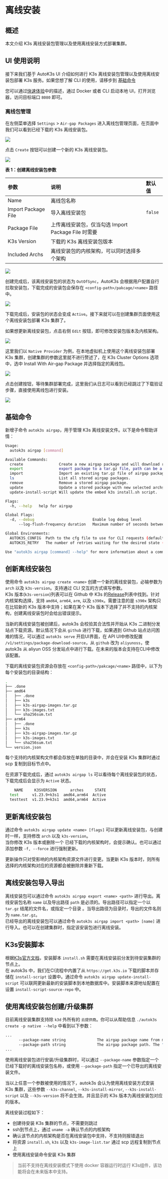 # 离线安装

## 概述

本文介绍 K3s 离线安装包管理以及使用离线安装方式部署集群。

## UI 使用说明

接下来我们基于 AutoK3s UI 介绍如何进行 K3s 离线安装包管理以及使用离线安装包部署 K3s 服务。如果您想了解 CLI 的使用，请移步到 [基础命令](#基础命令)

您可以通过[快速体验](../README.md#快速体验)中的描述，通过 Docker 或者 CLI 启动本地 UI，打开浏览器，访问目标端口 `8080` 即可。

### 离线包管理

在左侧菜单选择 `Settings` > `Air-gap Packages` 进入离线包管理页面，在页面中我们可以看到已经下载的 K3s 离线安装包。

![](../../../assets/airgap/airgap-packages-list.png)

点击 `Create` 按钮可以创建一个新的 K3s 离线安装包。

![](../../../assets/airgap/create-new-airgap-package.png)

**表 1：创建离线安装包参数**

| 参数                  | 说明                                   | 默认值
|:--------------------|:-------------------------------------| :-----------------
| Name                | 离线包名称                                |
| Import Package File | 导入离线安装包                              | `false`
| Package File        | 上传离线安装包，仅当勾选 Import Package File 时需要 |
| K3s Version         | 下载的 K3s 离线安装包版本                      |
| Included Archs      | 离线安装包的内核架构，可以同时选择多个架构                |

![](../../../assets/airgap/create-airgap-outofsync.png)

创建完成后，该离线安装包的状态为 `OutOfSync`，AutoK3s 会根据用户配置自行拉取安装包，下载完成的安装包会保存在 `<config-path>/pakcage/<name>` 路径中。

![](../../../assets/airgap/airgap-package-list-active.png)

下载完成后，安装包的状态会变成 `Active`。接下来就可以在创建集群页面使用这个离线安装包部署 K3s 集群了。

如果想更新离线安装包，点击右侧 `Edit` 按钮，即可修改安装包版本及内核架构。

![](../../../assets/airgap/update-airgap.png)

这里我们以 `Native Provider` 为例，在本地虚拟机上使用这个离线安装包部署 K3s 集群，创建集群的参数这里就不进行赘述了，在 K3s Cluster Options 选项中，选中 Install With Air-gap Package 并选择指定的离线包。

![](../../../assets/airgap/install-with-airgap.png)

点击创建按钮，等待集群部署完成，这里我们从日志可以看到已经跳过了下载验证步骤，直接使用离线包进行安装。

![](../../../assets/airgap/create-airgap-result.png)

## 基础命令

新增子命令 `autok3s airgap`，用于管理 K3s 离线安装文件。以下是命令帮助详情：

```sh
Usage:
  autok3s airgap [command]

Available Commands:
  create                Create a new airgap package and will download related resources from internet.
  export                export package to a tar.gz file, path can be a specific filename or a directory.
  import                Import an existing tar.gz file of airgap package. Please refer to export command
  ls                    List all stored airgap packages.
  remove                Remove a stored airgap package.
  update                Update a stored package with new selected archs.
  update-install-script Will update the embed k3s install.sh script.

Flags:
  -h, --help   help for airgap

Global Flags:
  -d, --debug                          Enable log debug level
      --log-flush-frequency duration   Maximum number of seconds between log flushes (default 5s)

Global Environments:
  AUTOK3S_CONFIG  Path to the cfg file to use for CLI requests (default ~/.autok3s)
  AUTOK3S_RETRY   The number of retries waiting for the desired state (default 20)

Use "autok3s airgap [command] --help" for more information about a command.
```

## 创新离线安装包

使用命令 `autok3s airgap create <name>` 创建一个新的离线安装包，必输参数为 `arch` 以及 `k3s-version`。支持通过 CLI 交互的方式填写参数。  
K3s 版本(`k3s-version`)列表可以在 Github 中 K3s 的[Release](https://github.com/k3s-io/k3s/releases)列表中找到。针对内核架构选择，支持 `amd64`, `arm64`, `arm`, 以及 `s390x`。需要注意的是 `s390x` 架构只在比较新的 K3s 版本中支持；如果在某个 K3s 版本下选择了并不支持的内核架构，创建离线安装包时会给出错误提示。

当新的离线安装包被创建后，autok3s 会校验其合法性并开始从 K3s 二进制分发站点下载资源。默认情况下会从 `github` 进行下载，如果遇到 Github 站点访问困难的情况，可以通过 `autok3s serve` 开启UI界面，在 API UI中修改配置 `/v1/settings/package-download-source`，从 `github` 改为 `aliyunoss`，使 autok3s 从 aliyun OSS 分发站点中进行下载。在未来的版本会支持在CLI中修改该配置。

下载的离线安装包资源会存放在 `<config-path>/pakcage/<name>` 路径中，以下为每个安装包的目录结构：

```sh
.
├── .done
├── amd64
│   ├── .done
│   ├── k3s
│   ├── k3s-airgap-images.tar.gz
│   ├── k3s-images.txt
│   └── sha256sum.txt
├── arm64
│   ├── .done
│   ├── k3s
│   ├── k3s-airgap-images.tar.gz
│   ├── k3s-images.txt
│   └── sha256sum.txt
└── version.json
```

每个支持的内核架构文件都会存放在单独的目录中，并会在安装 K3s 集群时通过 scp 复制到目标节点中。

在资源下载完成后，通过 `autok3s airgap ls` 可以看待每个离线安装包的状态，下载完成后会显示为 `Active` 状态。

```sh
    NAME     K3SVERSION      arches     STATE
  test      v1.23.9+k3s1  amd64,arm64  Active
  testtest  v1.23.9+k3s1  amd64,arm64  Active
```

## 更新离线安装包

通过命令 `autok3s airgap update <name> [flags]` 可以更新离线安装包，与创建时一样，支持修改 `arch` 以及 `k3s-version`。  
当你修改 K3s 版本或删除一个 已经下载的内核架构时，会提示确认。也可以通过添加参数 `-f, --force` 进行强制更新。

更新操作只对受影响的内核架构资源文件进行变更。当更新 K3s 版本时，则所有选择的内核架构对应的资源都会被删除并重新下载。

## 离线安装包导入导出

离线安装包可以通过命令 `autok3s airgap export <name> <path>` 进行导出。离线安装包名称 `name` 以及导出路径 `path` 是必须的。导出路径可以指定一个以 `tar.gz` 结尾的文件名，或指定一个目录 。当导出路径为目录时，导出的文件名则为 `name.tar.gz`。  
已经导出的离线安装包可以通过命令 `autok3s airgap import <path> [name]` 进行导入。也可以在创建集群时，指定该安装包进行离线安装。

## K3s安装脚本


根据[K3s官方文档](https://rancher.com/docs/k3s/latest/en/installation/airgap/#prerequisites)，安装脚本 `install.sh` 需要在离线安装前分发到待安装集群的节点上。  
在 autok3s 中，我们在CI流程中内置了从 `https://get.k3s.io` 下载的脚本并存储在 `install-script` 设置中。通过命令 `autok3s airgap update-install-script` 可以联网更新最新的安装脚本到本地数据库中。安装脚本来源地址配置在设置 `install-script-source-repo` 中。

## 使用离线安装包创建/升级集群

目前离线安装集群支持除 `k3d` 外所有的 `云提供商`。你可以从帮助信息 `./autok3s create -p native --help` 中看到以下参数：

```sh
...
      --package-name string              The airgap package name from managed package list
      --package-path string              The airgap package path. The "package-name" flag will be ignored if this flag is also provided
...
```

使用离线安装包进行安装/升级集群时，可以通过 `--package-name` 参数指定一个已经下载好的离线安装包名称，或使用 `--package-path` 指定一个已导出的离线安装文件。

当以上任意一个参数被使用的情况下，autok3s 会认为使用离线安装方式安装 K3s 集群，这些参数 `--k3s-channel`, `--k3s-install-mirror`, `--k3s-install-script` 以及 `--k3s-version` 将不会生效。并且显示的 K3s 版本为离线安装包对应的版本。

离线安装过程如下：

- 创建待安装 K3s 集群的节点，不需要则跳过
- ssh到节点上，通过 `uname -a` 确认节点的内核架构
- 确认该节点的内核架构是否在离线安装包中支持，不支持则报错退出
- 将资源 `install.sh`, `k3s` 以及 `k3s-image-list.tar` 通过 scp 远程复制到节点上
- 使用离线安装命令安装 K3s 集群

> 当前不支持在离线安装模式下使用 docker 容器运行时运行 K3s组件，该功能将会在未来版本中支持。